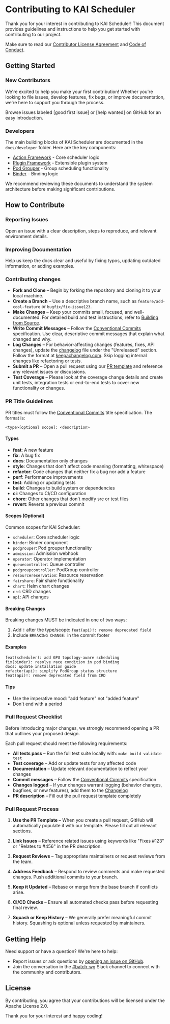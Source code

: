# Contributing to KAI Scheduler

Thank you for your interest in contributing to KAI Scheduler! This document provides guidelines and instructions to help you get started with contributing to our project.

Make sure to read our [Contributor License Agreement](CLA.md) and [Code of Conduct](code_of_conduct.md).

## Getting Started
### New Contributors
We're excited to help you make your first contribution! Whether you're looking to file issues, develop features, fix bugs, or improve documentation, we're here to support you through the process.

Browse issues labeled [good first issue] or [help wanted] on GitHub for an easy introduction.

### Developers
The main building blocks of KAI Scheduler are documented in the `docs/developer` folder. Here are the key components:
- [Action Framework](docs/developer/action-framework.md) - Core scheduler logic
- [Plugin Framework](docs/developer/plugin-framework.md) - Extensible plugin system
- [Pod Grouper](docs/developer/pod-grouper.md) - Group scheduling functionality
- [Binder](docs/developer/binder.md) - Binding logic

We recommend reviewing these documents to understand the system architecture before making significant contributions.

## How to Contribute
### Reporting Issues
Open an issue with a clear description, steps to reproduce, and relevant environment details.

### Improving Documentation
Help us keep the docs clear and useful by fixing typos, updating outdated information, or adding examples.

### Contributing changes
- **Fork and Clone** – Begin by forking the repository and cloning it to your local machine.
- **Create a Branch** – Use a descriptive branch name, such as `feature/add-cool-feature` or `bugfix/fix-issue123`.
- **Make Changes** – Keep your commits small, focused, and well-documented. For detailed build and test instructions, refer to [Building from Source](docs/developer/building-from-source.md).
- **Write Commit Messages** – Follow the [Conventional Commits](#commit-message-guidelines) specification. Use clear, descriptive commit messages that explain what changed and why.
- **Log Changes** – For behavior-affecting changes (features, fixes, API changes), update the [changelog](CHANGELOG.md) file under the "Unreleased" section. Follow the format at [keepachangelog.com](https://keepachangelog.com/en/1.1.0/). Skip logging internal changes like refactoring or tests.
- **Submit a PR** – Open a pull request using our [PR template](#pull-request-process) and reference any relevant issues or discussions.
- **Test Coverage** – Please look at the coverage change details and create unit tests, integration tests or end-to-end tests to cover new functionality or changes.

### PR Title Guidelines

PR titles must follow the [Conventional Commits](https://www.conventionalcommits.org/) title specification. The format is:

```
<type>[optional scope]: <description>
```

#### Types

- **feat**: A new feature
- **fix**: A bug fix
- **docs**: Documentation only changes
- **style**: Changes that don't affect code meaning (formatting, whitespace)
- **refactor**: Code changes that neither fix a bug nor add a feature
- **perf**: Performance improvements
- **test**: Adding or updating tests
- **build**: Changes to build system or dependencies
- **ci**: Changes to CI/CD configuration
- **chore**: Other changes that don't modify src or test files
- **revert**: Reverts a previous commit

#### Scopes (Optional)

Common scopes for KAI Scheduler:
- `scheduler`: Core scheduler logic
- `binder`: Binder component
- `podgrouper`: Pod grouper functionality
- `admission`: Admission webhook
- `operator`: Operator implementation
- `queuecontroller`: Queue controller
- `podgroupcontroller`: PodGroup controller
- `resourcereservation`: Resource reservation
- `fairshare`: Fair share functionality
- `chart`: Helm chart changes
- `crd`: CRD changes
- `api`: API changes

#### Breaking Changes

Breaking changes MUST be indicated in one of two ways:
1. Add `!` after the type/scope: `feat(api)!: remove deprecated field`
2. Include `BREAKING CHANGE:` in the commit footer

#### Examples

```
feat(scheduler): add GPU topology-aware scheduling
fix(binder): resolve race condition in pod binding
docs: update installation guide
refactor(api): simplify PodGroup status structure
feat(api)!: remove deprecated field from CRD
```

#### Tips

- Use the imperative mood: "add feature" not "added feature"
- Don't end with a period

### Pull Request Checklist

Before introducing major changes, we strongly recommend opening a PR that outlines your proposed design.

Each pull request should meet the following requirements:
- **All tests pass** – Run the full test suite locally with: `make build validate test`
- **Test coverage** – Add or update tests for any affected code
- **Documentation** – Update relevant documentation to reflect your changes
- **Commit messages** – Follow the [Conventional Commits](#commit-message-guidelines) specification
- **Changes logged** – If your changes warrant logging (behavior changes, bugfixes, or new features), add them to the [Changelog](CHANGELOG.md)
- **PR description** – Fill out the pull request template completely

### Pull Request Process

1. **Use the PR Template** – When you create a pull request, GitHub will automatically populate it with our template. Please fill out all relevant sections.

2. **Link Issues** – Reference related issues using keywords like "Fixes #123" or "Relates to #456" in the PR description.

3. **Request Reviews** – Tag appropriate maintainers or request reviews from the team.

4. **Address Feedback** – Respond to review comments and make requested changes. Push additional commits to your branch.

5. **Keep it Updated** – Rebase or merge from the base branch if conflicts arise.

6. **CI/CD Checks** – Ensure all automated checks pass before requesting final review.

7. **Squash or Keep History** – We generally prefer meaningful commit history. Squashing is optional unless requested by maintainers.

## Getting Help
Need support or have a question? We're here to help:
- Report issues or ask questions by [opening an issue on GitHub](https://github.com/NVIDIA/KAI-Scheduler/issues).
- Join the conversation in the [#batch-wg](https://cloud-native.slack.com/archives/C02Q5DFF3MM) Slack channel to connect with the community and contributors.

## License
By contributing, you agree that your contributions will be licensed under the Apache License 2.0.

Thank you for your interest and happy coding!
